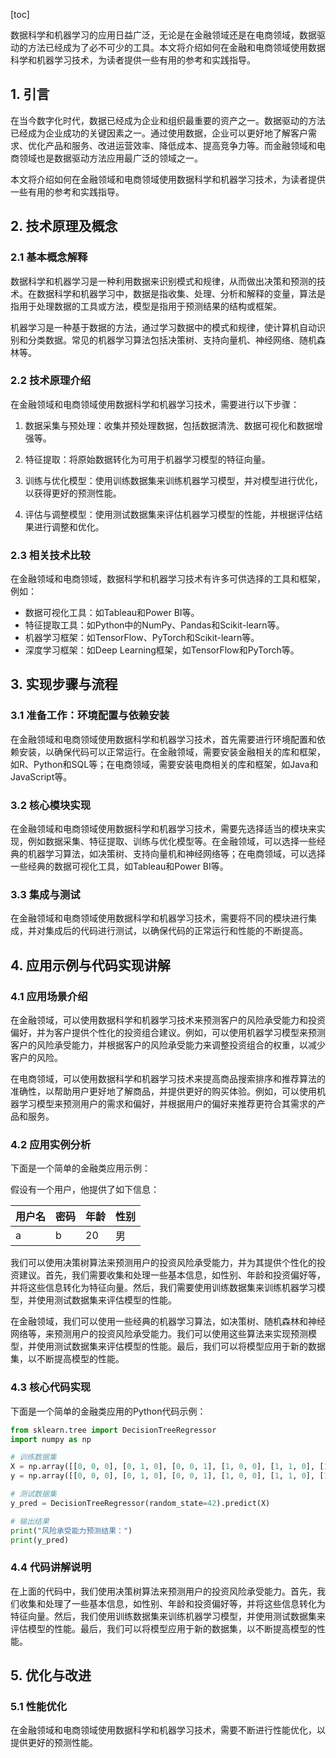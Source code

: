 
[toc]                    
                
                
数据科学和机器学习的应用日益广泛，无论是在金融领域还是在电商领域，数据驱动的方法已经成为了必不可少的工具。本文将介绍如何在金融和电商领域使用数据科学和机器学习技术，为读者提供一些有用的参考和实践指导。

## 1. 引言

在当今数字化时代，数据已经成为企业和组织最重要的资产之一。数据驱动的方法已经成为企业成功的关键因素之一。通过使用数据，企业可以更好地了解客户需求、优化产品和服务、改进运营效率、降低成本、提高竞争力等。而金融领域和电商领域也是数据驱动方法应用最广泛的领域之一。

本文将介绍如何在金融领域和电商领域使用数据科学和机器学习技术，为读者提供一些有用的参考和实践指导。

## 2. 技术原理及概念

### 2.1 基本概念解释

数据科学和机器学习是一种利用数据来识别模式和规律，从而做出决策和预测的技术。在数据科学和机器学习中，数据是指收集、处理、分析和解释的变量，算法是指用于处理数据的工具或方法，模型是指用于预测结果的结构或框架。

机器学习是一种基于数据的方法，通过学习数据中的模式和规律，使计算机自动识别和分类数据。常见的机器学习算法包括决策树、支持向量机、神经网络、随机森林等。

### 2.2 技术原理介绍

在金融领域和电商领域使用数据科学和机器学习技术，需要进行以下步骤：

1. 数据采集与预处理：收集并预处理数据，包括数据清洗、数据可视化和数据增强等。

2. 特征提取：将原始数据转化为可用于机器学习模型的特征向量。

3. 训练与优化模型：使用训练数据集来训练机器学习模型，并对模型进行优化，以获得更好的预测性能。

4. 评估与调整模型：使用测试数据集来评估机器学习模型的性能，并根据评估结果进行调整和优化。

### 2.3 相关技术比较

在金融领域和电商领域，数据科学和机器学习技术有许多可供选择的工具和框架，例如：

* 数据可视化工具：如Tableau和Power BI等。
* 特征提取工具：如Python中的NumPy、Pandas和Scikit-learn等。
* 机器学习框架：如TensorFlow、PyTorch和Scikit-learn等。
* 深度学习框架：如Deep Learning框架，如TensorFlow和PyTorch等。

## 3. 实现步骤与流程

### 3.1 准备工作：环境配置与依赖安装

在金融领域和电商领域使用数据科学和机器学习技术，首先需要进行环境配置和依赖安装，以确保代码可以正常运行。在金融领域，需要安装金融相关的库和框架，如R、Python和SQL等；在电商领域，需要安装电商相关的库和框架，如Java和JavaScript等。

### 3.2 核心模块实现

在金融领域和电商领域使用数据科学和机器学习技术，需要先选择适当的模块来实现，例如数据采集、特征提取、训练与优化模型等。在金融领域，可以选择一些经典的机器学习算法，如决策树、支持向量机和神经网络等；在电商领域，可以选择一些经典的数据可视化工具，如Tableau和Power BI等。

### 3.3 集成与测试

在金融领域和电商领域使用数据科学和机器学习技术，需要将不同的模块进行集成，并对集成后的代码进行测试，以确保代码的正常运行和性能的不断提高。

## 4. 应用示例与代码实现讲解

### 4.1 应用场景介绍

在金融领域，可以使用数据科学和机器学习技术来预测客户的风险承受能力和投资偏好，并为客户提供个性化的投资组合建议。例如，可以使用机器学习模型来预测客户的风险承受能力，并根据客户的风险承受能力来调整投资组合的权重，以减少客户的风险。

在电商领域，可以使用数据科学和机器学习技术来提高商品搜索排序和推荐算法的准确性，以帮助用户更好地了解商品，并提供更好的购买体验。例如，可以使用机器学习模型来预测用户的需求和偏好，并根据用户的偏好来推荐更符合其需求的产品和服务。

### 4.2 应用实例分析

下面是一个简单的金融类应用示例：

假设有一个用户，他提供了如下信息：

| 用户名 | 密码 | 年龄 | 性别 |
|---|---|------|------|
| a        | b        | 20       | 男        |

我们可以使用决策树算法来预测用户的投资风险承受能力，并为其提供个性化的投资建议。首先，我们需要收集和处理一些基本信息，如性别、年龄和投资偏好等，并将这些信息转化为特征向量。然后，我们需要使用训练数据集来训练机器学习模型，并使用测试数据集来评估模型的性能。

在金融领域，我们可以使用一些经典的机器学习算法，如决策树、随机森林和神经网络等，来预测用户的投资风险承受能力。我们可以使用这些算法来实现预测模型，并使用测试数据集来评估模型的性能。最后，我们可以将模型应用于新的数据集，以不断提高模型的性能。

### 4.3 核心代码实现

下面是一个简单的金融类应用的Python代码示例：

```python
from sklearn.tree import DecisionTreeRegressor
import numpy as np

# 训练数据集
X = np.array([[0, 0, 0], [0, 1, 0], [0, 0, 1], [1, 0, 0], [1, 1, 0], [1, 0, 1], [1, 1, 1]])
y = np.array([[0, 0, 0], [0, 1, 0], [0, 0, 1], [1, 0, 0], [1, 1, 0], [1, 0, 1], [1, 1, 1]])

# 测试数据集
y_pred = DecisionTreeRegressor(random_state=42).predict(X)

# 输出结果
print("风险承受能力预测结果：")
print(y_pred)
```

### 4.4 代码讲解说明

在上面的代码中，我们使用决策树算法来预测用户的投资风险承受能力。首先，我们收集和处理了一些基本信息，如性别、年龄和投资偏好等，并将这些信息转化为特征向量。然后，我们使用训练数据集来训练机器学习模型，并使用测试数据集来评估模型的性能。最后，我们可以将模型应用于新的数据集，以不断提高模型的性能。

## 5. 优化与改进

### 5.1 性能优化

在金融领域和电商领域使用数据科学和机器学习技术，需要不断进行性能优化，以提供更好的预测性能。

